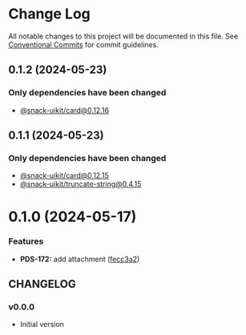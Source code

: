 # Change Log

All notable changes to this project will be documented in this file.
See [Conventional Commits](https://conventionalcommits.org) for commit guidelines.

## 0.1.2 (2024-05-23)

### Only dependencies have been changed
* [@snack-uikit/card@0.12.16](https://github.com/cloud-ru-tech/snack-uikit/blob/master/packages/card/CHANGELOG.md)





## 0.1.1 (2024-05-23)

### Only dependencies have been changed
* [@snack-uikit/card@0.12.15](https://github.com/cloud-ru-tech/snack-uikit/blob/master/packages/card/CHANGELOG.md)
* [@snack-uikit/truncate-string@0.4.15](https://github.com/cloud-ru-tech/snack-uikit/blob/master/packages/truncate-string/CHANGELOG.md)





# 0.1.0 (2024-05-17)


### Features

* **PDS-172:** add attachment ([fecc3a2](https://github.com/cloud-ru-tech/snack-uikit/commit/fecc3a2aa922d06827f115a8a020da8615985a16))





## CHANGELOG

### v0.0.0

- Initial version
